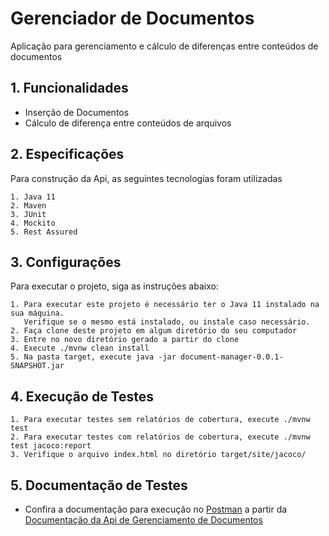 # Gerenciador de Documentos

Aplicação para gerenciamento e cálculo de diferenças entre conteúdos de documentos


## 1. Funcionalidades

- Inserção de Documentos
- Cálculo de diferença entre conteúdos de arquivos

## 2. Especificações

Para construção da Api, as seguintes tecnologias foram utilizadas
    
    1. Java 11 
    2. Maven
    3. JUnit
    4. Mockito
    5. Rest Assured

## 3. Configurações

Para executar o projeto, siga as instruções abaixo:
    
    1. Para executar este projeto é necessário ter o Java 11 instalado na sua máquina. 
       Verifique se o mesmo está instalado, ou instale caso necessário.
    2. Faça clone deste projeto em algum diretório do seu computador
    3. Entre no novo diretório gerado a partir do clone
    4. Execute ./mvnw clean install
    5. Na pasta target, execute java -jar document-manager-0.0.1-SNAPSHOT.jar

## 4. Execução de Testes

    1. Para executar testes sem relatórios de cobertura, execute ./mvnw test
    2. Para executar testes com relatórios de cobertura, execute ./mvnw test jacoco:report
    3. Verifique o arquivo index.html no diretório target/site/jacoco/      

## 5. Documentação de Testes

- Confira a documentação para execução no [Postman](https://www.postman.com/) a partir da 
[Documentação da Api de Gerenciamento de Documentos](https://explore.postman.com/templates/8664/gerenciador-de-documentos)

